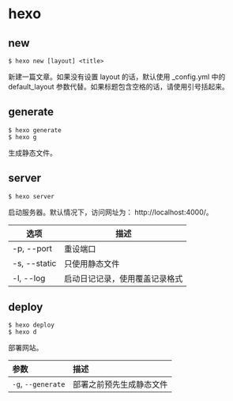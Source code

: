 # hexo

## new
```shell
$ hexo new [layout] <title>
```
新建一篇文章。如果没有设置 layout 的话，默认使用 _config.yml 中的 default_layout 参数代替。如果标题包含空格的话，请使用引号括起来。



## generate
```shell
$ hexo generate
$ hexo g
```
生成静态文件。



## server
```shell
$ hexo server
```
启动服务器。默认情况下，访问网址为： http://localhost:4000/。

| 选项         | 描述                           |
| ------------ | ------------------------------ |
| -p, --port   | 重设端口                       |
| -s, --static | 只使用静态文件                 |
| -l, --log    | 启动日记记录，使用覆盖记录格式 |



## deploy

```shell
$ hexo deploy
$ hexo d
```

部署网站。

| 参数               | 描述                     |
| :----------------- | :----------------------- |
| `-g`, `--generate` | 部署之前预先生成静态文件 |





